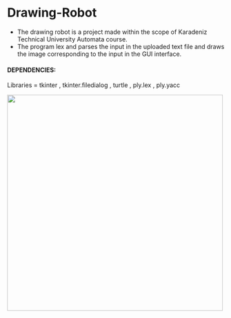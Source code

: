 # Drawing-Robot
- The drawing robot is a project made within the scope of Karadeniz Technical University Automata course.
- The program lex and parses the input in the uploaded text file and draws the image corresponding to the input in the GUI interface.

#### DEPENDENCIES:
Libraries = tkinter , tkinter.filedialog , turtle , ply.lex , ply.yacc

<img src="https://github.com/rai-shi/Drawing-Robot/blob/main/image/ui.png?raw=true" width="500" >
